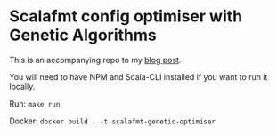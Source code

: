 # Scalafmt config optimiser with Genetic Algorithms

This is an accompanying repo to my [blog post](https://blog.indoorvivants.com/2024-09-30-scalafmt-genetic-optimiser).

You will need to have NPM and Scala-CLI installed if you want to run it locally.

Run: `make run`

Docker: `docker build . -t scalafmt-genetic-optimiser`

